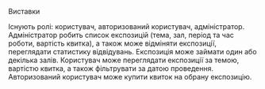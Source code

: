 
Виставки

Існують ролі: користувач, авторизований користувач, адміністратор.
Адміністратор робить список експозицій (тема, зал, період та час роботи, вартість квитка), а також може відміняти експозиції, переглядати статистику відвідувань. Експозиція може займати один або декілька залів.
Користувач може переглядати експозиції за темою, вартістю квитка, а також фільтрувати за датою проведення.
Авторизований користувач може купити квиток на обрану експозицію. 
